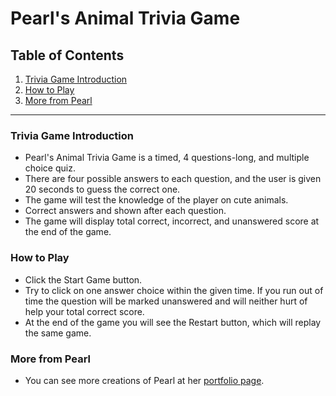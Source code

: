 # Pearl's Animal Trivia Game


## Table of Contents
01. [Trivia Game Introduction](#trivia-game-introduction)
02. [How to Play](#how-to-play)
03. [More from Pearl](#more-from-pearl)

<hr>

### Trivia Game Introduction
* Pearl's Animal Trivia Game is a timed, 4 questions-long, and multiple choice quiz. 
* There are four possible answers to each question, and the user is given 20 seconds to guess the correct one.
* The game will test the knowledge of the player on cute animals.
* Correct answers and shown after each question.
* The game will display total correct, incorrect, and unanswered score at the end of the game.


### How to Play

* Click the Start Game button.
* Try to click on one answer choice within the given time. If you run out of time the question will be marked unanswered and will neither hurt of help your total correct score. 
* At the end of the game you will see the Restart button, which will replay the same game.

### More from Pearl
* You can see more creations of Pearl at her [portfolio page](#https://swanlake7.github.io/Responsive-Portfolio/portfolio.html).


